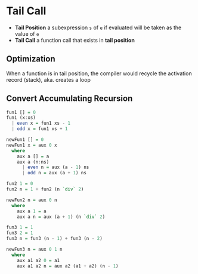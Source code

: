 # Tail Call

- **Tail Position** a subexpression `s` of `e` if evaluated will be taken as the
  value of `e`
- **Tail Call** a function call that exists in **tail position**

## Optimization

When a function is in tail position, the compiler would recycle the activation
record (stack), aka. creates a loop

## Convert Accumulating Recursion

```haskell
fun1 [] = 0
fun1 (x:xs)
  | even x = fun1 xs - 1
  | odd x = fun1 xs + 1

newFun1 [] = 0
newFun1 x = aux 0 x
  where
    aux a [] = a
    aux a (n:ns)
      | even n = aux (a - 1) ns
      | odd n = aux (a + 1) ns

fun2 1 = 0
fun2 n = 1 + fun2 (n `div` 2)

newFun2 n = aux 0 n
  where
    aux a 1 = a
    aux a n = aux (a + 1) (n `div` 2)

fun3 1 = 1
fun3 2 = 1
fun3 n = fun3 (n - 1) + fun3 (n - 2)

newFun3 n = aux 0 1 n
  where
    aux a1 a2 0 = a1
    aux a1 a2 n = aux a2 (a1 + a2) (n - 1)
```
